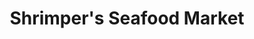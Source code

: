 ---
title: "Shrimper's Seafood Market"
url: /santa-rosa-beach/shrimpers-seafood-market/
shop: seafood
---